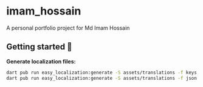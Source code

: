 # imam_hossain

A personal portfolio project for Md Imam Hossain

## Getting started 🚀

<a id="generate-localization-files" style="text-decoration:none">**Generate localization files:**</a>

```bash
dart pub run easy_localization:generate -S assets/translations -f keys -o localization/locale_keys.g.dart
dart pub run easy_localization:generate -S assets/translations -f json -o localization/locale_json.g.dart
```
